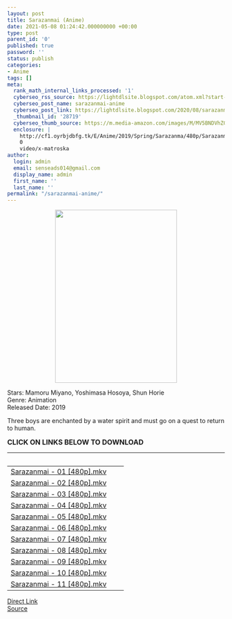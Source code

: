 ```yaml
---
layout: post
title: Sarazanmai (Anime)
date: 2021-05-08 01:24:42.000000000 +00:00
type: post
parent_id: '0'
published: true
password: ''
status: publish
categories:
- Anime
tags: []
meta:
  rank_math_internal_links_processed: '1'
  cyberseo_rss_source: https://lightdlsite.blogspot.com/atom.xml?start-index=1
  cyberseo_post_name: sarazanmai-anime
  cyberseo_post_link: https://lightdlsite.blogspot.com/2020/08/sarazanmai-anime.html
  _thumbnail_id: '28719'
  cyberseo_thumb_source: https://m.media-amazon.com/images/M/MV5BNDVhZGJjM2EtMDQ2NC00NDY2LWI2OWEtNmJhNzIzMjU1MDkxXkEyXkFqcGdeQXVyNDQxNjcxNQ@@._V1_.jpg
  enclosure: |
    http://cf1.oyrbjdbfg.tk/E/Anime/2019/Spring/Sarazanma/480p/Sarazanmai%20-%2011%20[480p]%20[AnimDL.ir].mkv
    0
    video/x-matroska
author:
  login: admin
  email: senseads014@gmail.com
  display_name: admin
  first_name: ''
  last_name: ''
permalink: "/sarazanmai-anime/"
---
```

<div class="separator" style="clear: both;text-align: center">
<a href="https://m.media-amazon.com/images/M/MV5BNDVhZGJjM2EtMDQ2NC00NDY2LWI2OWEtNmJhNzIzMjU1MDkxXkEyXkFqcGdeQXVyNDQxNjcxNQ@@._V1_.jpg" style="margin-left: 1em;margin-right: 1em"><img border="0" data-original-height="800" data-original-width="566" height="400" src="{{ site.baseurl }}/assets/2021/05/MV5BNDVhZGJjM2EtMDQ2NC00NDY2LWI2OWEtNmJhNzIzMjU1MDkxXkEyXkFqcGdeQXVyNDQxNjcxNQ@@._V1_.jpg" width="282" /></a></div>
<p>
Stars: Mamoru Miyano, Yoshimasa Hosoya, Shun Horie<br />
Genre: Animation<br />
Released Date: 2019
<p>Three boys are enchanted by a water spirit and must go on a quest to return to human.</p>
<p><span style="font-size: 16px"><b>CLICK ON LINKS BELOW TO DOWNLOAD </b></span></p>
<hr />
<pre></pre>
<table id="list">
<tbody>
<tr>
<td class="link"><a href="http://cf1.oyrbjdbfg.tk/E/Anime/2019/Spring/Sarazanma/480p/Sarazanmai%20-%2001%20[480p]%20[AnimDL.ir].mkv" title="Sarazanmai - 01 [480p].mkv">Sarazanmai - 01 [480p].mkv</a></td>
<td class="size"></td>
<td class="date"></td>
</tr>
<tr>
<td class="link"><a href="http://cf1.oyrbjdbfg.tk/E/Anime/2019/Spring/Sarazanma/480p/Sarazanmai%20-%2002%20[480p]%20[AnimDL.ir].mkv" title="Sarazanmai - 02 [480p].mkv">Sarazanmai - 02 [480p].mkv</a></td>
<td class="size"></td>
<td class="date"></td>
</tr>
<tr>
<td class="link"><a href="http://cf1.oyrbjdbfg.tk/E/Anime/2019/Spring/Sarazanma/480p/Sarazanmai%20-%2003%20[480p]%20[AnimDL.ir].mkv" title="Sarazanmai - 03 [480p].mkv">Sarazanmai - 03 [480p].mkv</a></td>
<td class="size"></td>
<td class="date"></td>
</tr>
<tr>
<td class="link"><a href="http://cf1.oyrbjdbfg.tk/E/Anime/2019/Spring/Sarazanma/480p/Sarazanmai%20-%2004%20[480p]%20[AnimDL.ir].mkv" title="Sarazanmai - 04 [480p].mkv">Sarazanmai - 04 [480p].mkv</a></td>
<td class="size"></td>
<td class="date"></td>
</tr>
<tr>
<td class="link"><a href="http://cf1.oyrbjdbfg.tk/E/Anime/2019/Spring/Sarazanma/480p/Sarazanmai%20-%2005%20[480p]%20[AnimDL.ir].mkv" title="Sarazanmai - 05 [480p].mkv">Sarazanmai - 05 [480p].mkv</a></td>
<td class="size"></td>
<td class="date"></td>
</tr>
<tr>
<td class="link"><a href="http://cf1.oyrbjdbfg.tk/E/Anime/2019/Spring/Sarazanma/480p/Sarazanmai%20-%2006%20[480p]%20[AnimDL.ir].mkv" title="Sarazanmai - 06 [480p].mkv">Sarazanmai - 06 [480p].mkv</a></td>
<td class="size"></td>
<td class="date"></td>
</tr>
<tr>
<td class="link"><a href="http://cf1.oyrbjdbfg.tk/E/Anime/2019/Spring/Sarazanma/480p/Sarazanmai%20-%2007%20[480p]%20[AnimDL.ir].mkv" title="Sarazanmai - 07 [480p].mkv">Sarazanmai - 07 [480p].mkv</a></td>
<td class="size"></td>
<td class="date"></td>
</tr>
<tr>
<td class="link"><a href="http://cf1.oyrbjdbfg.tk/E/Anime/2019/Spring/Sarazanma/480p/Sarazanmai%20-%2008%20[480p]%20[AnimDL.ir].mkv" title="Sarazanmai - 08 [480p].mkv">Sarazanmai - 08 [480p].mkv</a></td>
<td class="size"></td>
<td class="date"></td>
</tr>
<tr>
<td class="link"><a href="http://cf1.oyrbjdbfg.tk/E/Anime/2019/Spring/Sarazanma/480p/Sarazanmai%20-%2009%20[480p]%20[AnimDL.ir].mkv" title="Sarazanmai - 09 [480p].mkv">Sarazanmai - 09 [480p].mkv</a></td>
<td class="size"></td>
<td class="date"></td>
</tr>
<tr>
<td class="link"><a href="http://cf1.oyrbjdbfg.tk/E/Anime/2019/Spring/Sarazanma/480p/Sarazanmai%20-%2010%20[480p]%20[AnimDL.ir].mkv" title="Sarazanmai - 10 [480p].mkv">Sarazanmai - 10 [480p].mkv</a></td>
<td class="size"></td>
<td class="date"></td>
</tr>
<tr>
<td class="link"><a href="http://cf1.oyrbjdbfg.tk/E/Anime/2019/Spring/Sarazanma/480p/Sarazanmai%20-%2011%20[480p]%20[AnimDL.ir].mkv" title="Sarazanmai - 11 [480p].mkv">Sarazanmai - 11 [480p].mkv</a></td>
</tr>
</tbody>
</table>
<div class="divbtn"> <a href="https://handymansurrender.com/fihup8buzv?key=94550f7ce39444073321dde3b8782f97" class="btn"><i class="fa fa-download"></i> Direct Link</a> <br /><a href="https://lightdlsite.blogspot.com/2020/08/sarazanmai-anime.html">Source</a> </div>
